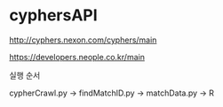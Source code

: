 # cyphersAPI

http://cyphers.nexon.com/cyphers/main

https://developers.neople.co.kr/main

실행 순서

cypherCrawl.py -> findMatchID.py -> matchData.py
-> R
